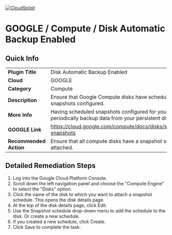 [![CloudSploit](https://cloudsploit.com/img/logo-new-big-text-100.png "CloudSploit")](https://cloudsploit.com)

# GOOGLE / Compute / Disk Automatic Backup Enabled

## Quick Info

| | |
|-|-|
| **Plugin Title** | Disk Automatic Backup Enabled |
| **Cloud** | GOOGLE |
| **Category** | Compute |
| **Description** | Ensure that Google Compute disks have scheduled snapshots configured. |
| **More Info** | Having scheduled snapshots configured for your disks will periodically backup data from your persistent disks. |
| **GOOGLE Link** | https://cloud.google.com/compute/docs/disks/scheduled-snapshots |
| **Recommended Action** | Ensure that all compute disks have a snapshot schedule attached. |

## Detailed Remediation Steps
1. Log into the Google Cloud Platform Console.
2. Scroll down the left navigation panel and choose the "Compute Engine" to select the "Disks" option.
3. Click the name of the disk to which you want to attach a snapshot schedule. This opens the disk details page.
4. At the top of the disk details page, click Edit.
5. Use the Snapshot schedule drop-down menu to add the schedule to the disk. Or create a new schedule.
6. If you created a new schedule, click Create.
7. Click Save to complete the task.